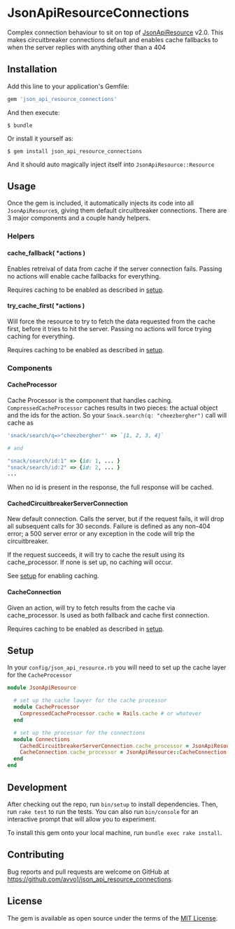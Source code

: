 # JsonApiResourceConnections

Complex connection behaviour to sit on top of [JsonApiResource](http://github.com/avvo/json_api_resource) v2.0. This makes circuitbreaker connections default and enables cache fallbacks to when the server replies with anything other than a 404

## Installation

Add this line to your application's Gemfile:

```ruby
gem 'json_api_resource_connections'
```

And then execute:

    $ bundle

Or install it yourself as:

    $ gem install json_api_resource_connections

And it should auto magically inject itself into `JsonApiResource::Resource`

## Usage

Once the gem is included, it automatically injects its code into all `JsonApiResource`s, giving them default circuitbreaker connections. There are 3 major components and a couple handy helpers.

### Helpers

#### cache_fallback( *actions )

Enables retreival of data from cache if the server connection fails. Passing no actions will enable cache fallbacks for everything. 

Requires caching to be enabled as described in [setup](#setup).

#### try_cache_first( *actions )

Will force the resource to try to fetch the data requested from the cache first, before it tries to hit the server. Passing no actions will force trying caching for everything.

Requires caching to be enabled as described in [setup](#setup).

### Components

#### CacheProcessor

Cache Processor is the component that handles caching. `CompressedCacheProcessor` caches results in two pieces: the actual object and the ids for the action. So your `Snack.search(q: "cheezbergher")` call will cache as 
``` ruby
'snack/search/q=>"cheezbergher"' => `[1, 2, 3, 4]`

# and

"snack/search/id:1" => {id: 1, ... }
"snack/search/id:2" => {id: 2, ... }
...
```

When no id is present in the response, the full response will be cached.

#### CachedCircuitbreakerServerConnection

New default connection. Calls the server, but if the request fails, it will drop all subsequent calls for 30 seconds. Failure is defined as any non-404 error; a 500 server error or any exception in the code will trip the circuitbreaker.

If the request succeeds, it will try to cache the result using its cache_processor. If none is set up, no caching will occur. 

See [setup](#setup) for enabling caching.

#### CacheConnection

Given an action, will try to fetch results from the cache via cache_processor. Is used as both fallback and cache first connection. 

Requires caching to be enabled as described in [setup](#setup).

## Setup

In your `config/json_api_resource.rb` you will need to set up the cache layer for the `CacheProcessor`

```ruby
module JsonApiResource

  # set up the cache lawyer for the cache processor
  module CacheProcessor
    CompressedCacheProcessor.cache = Rails.cache # or whatever
  end

  # set up the processor for the connections
  module Connections
    CachedCircuitbreakerServerConnection.cache_processor = JsonApiResource::CacheProcessor::CompressedCacheProcessor
    CacheConnection.cache_processor = JsonApiResource::CacheConnection::CompressedCacheProcessor
  end
end
```

## Development

After checking out the repo, run `bin/setup` to install dependencies. Then, run `rake test` to run the tests. You can also run `bin/console` for an interactive prompt that will allow you to experiment.

To install this gem onto your local machine, run `bundle exec rake install`.

## Contributing

Bug reports and pull requests are welcome on GitHub at https://github.com/avvo]/json_api_resource_connections.


## License

The gem is available as open source under the terms of the [MIT License](http://opensource.org/licenses/MIT).

